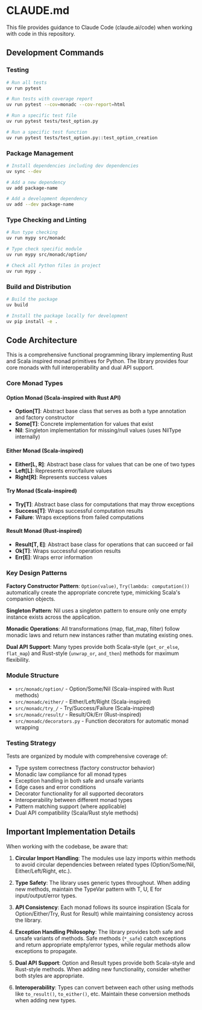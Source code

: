 # CLAUDE.md

This file provides guidance to Claude Code (claude.ai/code) when working with code in this repository.

## Development Commands

### Testing
```bash
# Run all tests
uv run pytest

# Run tests with coverage report
uv run pytest --cov=monadc --cov-report=html

# Run a specific test file
uv run pytest tests/test_option.py

# Run a specific test function
uv run pytest tests/test_option.py::test_option_creation
```

### Package Management
```bash
# Install dependencies including dev dependencies
uv sync --dev

# Add a new dependency
uv add package-name

# Add a development dependency
uv add --dev package-name
```

### Type Checking and Linting
```bash
# Run type checking
uv run mypy src/monadc

# Type check specific module
uv run mypy src/monadc/option/

# Check all Python files in project
uv run mypy .
```

### Build and Distribution
```bash
# Build the package
uv build

# Install the package locally for development
uv pip install -e .
```

## Code Architecture

This is a comprehensive functional programming library implementing Rust and Scala inspired monad primitives for Python. The library provides four core monads with full interoperability and dual API support.

### Core Monad Types

#### Option Monad (Scala-inspired with Rust API)
- **Option[T]**: Abstract base class that serves as both a type annotation and factory constructor
- **Some[T]**: Concrete implementation for values that exist
- **Nil**: Singleton implementation for missing/null values (uses NilType internally)

#### Either Monad (Scala-inspired)
- **Either[L, R]**: Abstract base class for values that can be one of two types
- **Left[L]**: Represents error/failure values 
- **Right[R]**: Represents success values

#### Try Monad (Scala-inspired)
- **Try[T]**: Abstract base class for computations that may throw exceptions
- **Success[T]**: Wraps successful computation results
- **Failure**: Wraps exceptions from failed computations

#### Result Monad (Rust-inspired)
- **Result[T, E]**: Abstract base class for operations that can succeed or fail
- **Ok[T]**: Wraps successful operation results
- **Err[E]**: Wraps error information

### Key Design Patterns

**Factory Constructor Pattern**: `Option(value)`, `Try(lambda: computation())` automatically create the appropriate concrete type, mimicking Scala's companion objects.

**Singleton Pattern**: Nil uses a singleton pattern to ensure only one empty instance exists across the application.

**Monadic Operations**: All transformations (map, flat_map, filter) follow monadic laws and return new instances rather than mutating existing ones.

**Dual API Support**: Many types provide both Scala-style (`get_or_else`, `flat_map`) and Rust-style (`unwrap_or`, `and_then`) methods for maximum flexibility.

### Module Structure
- `src/monadc/option/` - Option/Some/Nil (Scala-inspired with Rust methods)
- `src/monadc/either/` - Either/Left/Right (Scala-inspired)
- `src/monadc/try_/` - Try/Success/Failure (Scala-inspired)
- `src/monadc/result/` - Result/Ok/Err (Rust-inspired)
- `src/monadc/decorators.py` - Function decorators for automatic monad wrapping


### Testing Strategy
Tests are organized by module with comprehensive coverage of:
- Type system correctness (factory constructor behavior)
- Monadic law compliance for all monad types
- Exception handling in both safe and unsafe variants
- Edge cases and error conditions
- Decorator functionality for all supported decorators
- Interoperability between different monad types
- Pattern matching support (where applicable)
- Dual API compatibility (Scala/Rust style methods)

## Important Implementation Details

When working with the codebase, be aware that:

1. **Circular Import Handling**: The modules use lazy imports within methods to avoid circular dependencies between related types (Option/Some/Nil, Either/Left/Right, etc.).

2. **Type Safety**: The library uses generic types throughout. When adding new methods, maintain the TypeVar pattern with T, U, E for input/output/error types.

3. **API Consistency**: Each monad follows its source inspiration (Scala for Option/Either/Try, Rust for Result) while maintaining consistency across the library.

4. **Exception Handling Philosophy**: The library provides both safe and unsafe variants of methods. Safe methods (`*_safe`) catch exceptions and return appropriate empty/error types, while regular methods allow exceptions to propagate.

5. **Dual API Support**: Option and Result types provide both Scala-style and Rust-style methods. When adding new functionality, consider whether both styles are appropriate.

6. **Interoperability**: Types can convert between each other using methods like `to_result()`, `to_either()`, etc. Maintain these conversion methods when adding new types.
